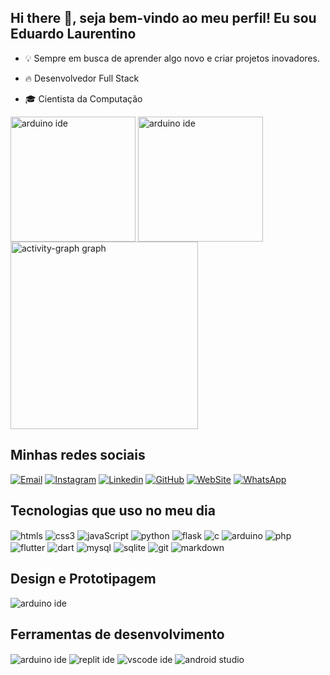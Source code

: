## Hi there 👋, seja bem-vindo ao meu perfil! Eu sou Eduardo Laurentino
- 💡 Sempre em busca de aprender algo novo e criar projetos inovadores. 

- 🔥 Desenvolvedor Full Stack
- 🎓 Cientista da Computação

<div style="display:inline-block">
  <img height=200 align="center" alt="arduino ide" src="https://github-readme-stats.vercel.app/api?username=eduardo-laurentino&show_icons=true&theme=radical"/>
  <img height=200 align="center" alt="arduino ide" src="https://github-readme-stats.vercel.app/api/top-langs?username=eduardo-laurentino&layout=compact&langs_count=8&card_width=320&theme=radical"/>
</div><br/>

<div style="display:inline-block">
  <img align="center" src="https://github-readme-activity-graph.vercel.app/graph?username=eduardo-laurentino&radius=16&theme=react&area=true&order=5" height="300" alt="activity-graph graph"/>
</div><br/>

## Minhas redes sociais
[![Email](https://img.shields.io/badge/Gmail-D14836?style=for-the-badge&logo=gmail&logoColor=white)](mailto:eduardo811laurentino@gmail.com)
[![Instagram](https://img.shields.io/badge/Instagram-E4405F?style=for-the-badge&logo=instagram&logoColor=white)](https://www.instagram.com/eduardolaurentiino/)
[![Linkedin](https://img.shields.io/badge/LinkedIn-0077B5?style=for-the-badge&logo=linkedin&logoColor=white)](https://www.linkedin.com/in/eduardo-laurentino-477a21238/)
[![GitHub](https://img.shields.io/badge/GitHub-100000?style=for-the-badge&logo=github&logoColor=white)](https://github.com/eduardo-laurentino)
[![WebSite](https://img.shields.io/badge/website-000000?style=for-the-badge&logo=About.me&logoColor=white)]()
[![WhatsApp](https://img.shields.io/badge/WhatsApp-25D366?style=for-the-badge&logo=whatsapp&logoColor=white)](https://wa.me/5599984553895)

## Tecnologias que uso no meu dia
<div style="display:inline-block">
    <img align="center" alt="htmls" src="https://img.shields.io/badge/HTML5-E34F26?style=for-the-badge&logo=html5&logoColor=white"/>
    <img align="center" alt="css3" src="https://img.shields.io/badge/CSS3-1572B6?style=for-the-badge&logo=css3&logoColor=white"/>
    <img align="center" alt="javaScript" src="https://img.shields.io/badge/JavaScript-F7DF1E?style=for-the-badge&logo=javascript&logoColor=black"/>
    <img align="center" alt="python" src="https://img.shields.io/badge/Python-14354C?style=for-the-badge&logo=python&logoColor=white"/>
    <img align="center" alt="flask" src="https://img.shields.io/badge/Flask-000000?style=for-the-badge&logo=flask&logoColor=white"/>
    <img align="center" alt="c" src="https://img.shields.io/badge/C-00599C?style=for-the-badge&logo=c&logoColor=white"/>
    <img align="center" alt="arduino" src="https://img.shields.io/badge/Arduino-00979D?style=for-the-badge&logo=Arduino&logoColor=white"/>
    <img align="center" alt="php" src="https://img.shields.io/badge/PHP-777BB4?style=for-the-badge&logo=php&logoColor=white"/>
    <img align="center" alt="flutter" src="https://img.shields.io/badge/Flutter-02569B?style=for-the-badge&logo=flutter&logoColor=white"/>
    <img align="center" alt="dart" src="https://img.shields.io/badge/Dart-0175C2?style=for-the-badge&logo=dart&logoColor=white"/>
    <img align="center" alt="mysql" src="https://img.shields.io/badge/MySQL-00000F?style=for-the-badge&logo=mysql&logoColor=white"/>
    <img align="center" alt="sqlite" src="https://img.shields.io/badge/SQLite-07405E?style=for-the-badge&logo=sqlite&logoColor=white"/>
    <img align="center" alt="git" src="https://img.shields.io/badge/GIT-E44C30?style=for-the-badge&logo=git&logoColor=white"/>
    <img align="center" alt="markdown" src="https://img.shields.io/badge/Markdown-000000?style=for-the-badge&logo=markdown&logoColor=white"/>
</div><br/>

## Design e Prototipagem
<div style="display:inline-block">
  <img align="center" alt="arduino ide" src="https://img.shields.io/badge/Figma-F24E1E?style=for-the-badge&logo=figma&logoColor=white"/>
</div><br/>

## Ferramentas de desenvolvimento
<div style="display:inline-block">
  <img align="center" alt="arduino ide" src="https://img.shields.io/badge/Arduino_IDE-00979D?style=for-the-badge&logo=arduino&logoColor=white"/>
  <img align="center" alt="replit ide" src="https://img.shields.io/badge/replit-667881?style=for-the-badge&logo=replit&logoColor=white"/>
  <img align="center" alt="vscode ide" src="https://img.shields.io/badge/Visual_Studio_Code-0078D4?style=for-the-badge&logo=visual%20studio%20code&logoColor=white"/>
  <img align="center" alt="android studio" src="https://img.shields.io/badge/Android_Studio-2D2D2D?style=for-the-badge&logo=android-studio&logoColor=3DDC84"/>
</div><br/>

